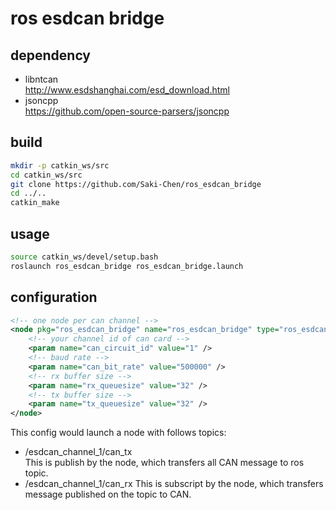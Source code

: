 # ros esdcan bridge

## dependency
* libntcan   
  http://www.esdshanghai.com/esd_download.html
* jsoncpp    
  https://github.com/open-source-parsers/jsoncpp

## build
```bash
mkdir -p catkin_ws/src
cd catkin_ws/src
git clone https://github.com/Saki-Chen/ros_esdcan_bridge
cd ../..
catkin_make
```

## usage
```bash
source catkin_ws/devel/setup.bash
roslaunch ros_esdcan_bridge ros_esdcan_bridge.launch 
```

## configuration
```xml
<!-- one node per can channel -->
<node pkg="ros_esdcan_bridge" name="ros_esdcan_bridge" type="ros_esdcan_bridge" ns="esdcan_channel_1" output="screen">
    <!-- your channel id of can card -->
    <param name="can_circuit_id" value="1" />
    <!-- baud rate -->
    <param name="can_bit_rate" value="500000" />
    <!-- rx buffer size -->
    <param name="rx_queuesize" value="32" />
    <!-- tx buffer size -->
    <param name="tx_queuesize" value="32" />
</node>
```
This config would launch a node with follows topics:   
* /esdcan_channel_1/can_tx   
  This is publish by the node, which transfers all CAN message to ros topic.
* /esdcan_channel_1/can_rx
  This is subscript by the node, which transfers message published on the topic to CAN.